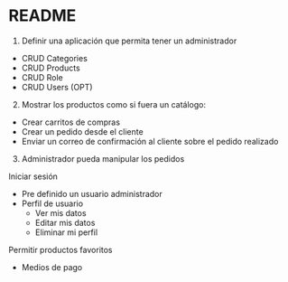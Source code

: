 # README

1. Definir una aplicación que permita tener un administrador
 - CRUD Categories
 - CRUD Products
 - CRUD Role
 - CRUD Users (OPT)

2. Mostrar los productos como si fuera un catálogo:
 - Crear carritos de compras
 - Crear un pedido desde el cliente
 - Enviar un correo de confirmación al cliente sobre el pedido realizado

3. Administrador pueda manipular los pedidos

Iniciar sesión

 - Pre definido un usuario administrador
 - Perfil de usuario
    - Ver mis datos
    - Editar mis datos
    - Eliminar mi perfil

Permitir productos favoritos
- Medios de pago